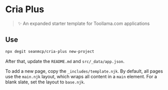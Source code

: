 # Cria Plus

> ✨ An expanded starter template for Toollama.com applications

## Use

```sh
npx degit seanmcp/cria-plus new-project
```

After that, update the `README.md` and `src/_data/app.json`.

To add a new page, copy the `_includes/template.njk`. By default, all pages use the `main.njk` layout, which wraps all content in a `main` element. For a blank slate, set the layout to `base.njk`.
